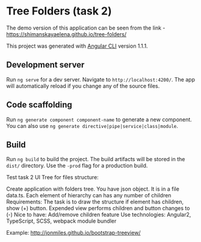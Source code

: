 # Tree Folders (task 2)

The demo version of this application can be seen from the link - https://shimanskayaelena.github.io/tree-folders/

This project was generated with [Angular CLI](https://github.com/angular/angular-cli) version 1.1.1.

## Development server

Run `ng serve` for a dev server. Navigate to `http://localhost:4200/`. The app will automatically reload if you change any of the source files.

## Code scaffolding

Run `ng generate component component-name` to generate a new component. You can also use `ng generate directive|pipe|service|class|module`.

## Build

Run `ng build` to build the project. The build artifacts will be stored in the `dist/` directory. Use the `-prod` flag for a production build.


Test task 2
UI Tree for files structure:

Create application with folders tree.
You have json object. It is in a file data.ts.
Each element of hierarchy can has any number of children
Requirements:
The task is to draw the structure
if element has children, show (+) button. Expended view performs children and button changes to (-)
Nice to have:
Add/remove children feature
Use technologies: Angular2, TypeScript, SCSS, webpack module bundler

Example: http://jonmiles.github.io/bootstrap-treeview/
 
